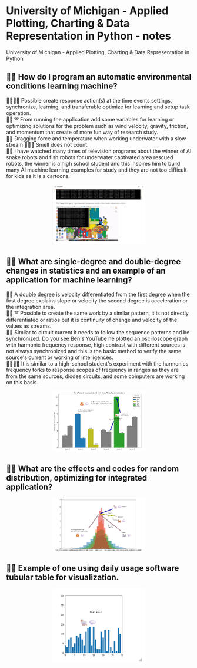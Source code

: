 # University of Michigan - Applied Plotting, Charting &amp; Data Representation in Python - notes
University of Michigan - Applied Plotting, Charting &amp; Data Representation in Python

## 🧸💬 How do I program an automatic environmental conditions learning machine?
🐨🎁🎵🎶 Possible create response action(s) at the time events settings, synchronize, learning, and transferable optimize for learning and setup task operation. </br>
🐑💬 ➰ From running the application add some variables for learning or optimizing solutions for the problem such as wind velocity, gravity, friction, and momentum that create of more fun way of research study. </br>
🦭💬 Dragging force and temperature when working underwater with a slow stream  🦭🦭💬 Smell does not count. </br>
🦭💬 I have watched many times of television programs about the winner of AI snake robots and fish robots for underwater captivated area rescued robots, the winner is a high school student and this inspires him to build many AI machine learning examples for study and they are not too difficult for kids as it is a cartoons. </br>


<p align="center" width="100%">
    <img width="50%" src="https://github.com/jkaewprateep/lessonfrom_Applied_Plotting_Charting_and_Data_Representation_in_Python/blob/main/01.png">
</p>


## 🧸💬 What are single-degree and double-degree changes in statistics and an example of an application for machine learning?
🧸💬 A double degree is velocity differentiated from the first degree when the first degree explains slope or velocity the second degree is acceleration or the integration area. </br>
🐑💬 ➰ Possible to create the same work by a similar pattern, it is not directly differentiated or ratios but it is continuity of change and velocity of the values as streams. </br>
🐐💬 Similar to circuit current it needs to follow the sequence patterns and be synchronized. Do you see Ben's YouTube he plotted an oscilloscope graph with harmonic frequency response, high contrast with different sources is not always synchronized and this is the basic method to verify the same source's current or working of intelligences. </br>
🐨🎁🎵🎶 It is similar to a high-school student's experiment with the harmonics frequency forks to response scopes of frequency in ranges as they are from the same sources, diodes circuits, and some computers are working on this basis. </br>


<p align="center" width="100%">
    <img width="50%" src="https://github.com/jkaewprateep/lessonfrom_Applied_Plotting_Charting_and_Data_Representation_in_Python/blob/main/02.png">
</p>


## 🧸💬 What are the effects and codes for random distribution, optimizing for integrated application? 


<p align="center" width="100%">
    <img width="50%" src="https://github.com/jkaewprateep/lessonfrom_Applied_Plotting_Charting_and_Data_Representation_in_Python/blob/main/03.png">
</p>


## 🧸💬 Example of one using daily usage software tubular table for visualization.


<p align="center" width="100%">
    <img width="50%" src="https://github.com/jkaewprateep/lessonfrom_Applied_Plotting_Charting_and_Data_Representation_in_Python/blob/main/04.png">
</p>
